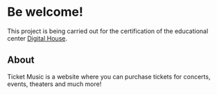 # Be welcome!

This project is being carried out for the certification of the educational center [Digital House](https://www.digitalhouse.com/br?utm_source=google&utm_medium=paidsearch&utm_campaign=lead&utm_term=institucional&utm_content=b2c-institucional-curso-landing-texto-lead-kw-institucional-defrase-keyword-all-other-text-carreer-none-none-all-br-search-none&gclid=CjwKCAiAxJSPBhAoEiwAeO_fP4d9rA4hmpC1f43udD5sHG0fmEMWKmy6ttznYD_zeMefFDPf2JbMDhoC2ZQQAvD_BwE).

## About

Ticket Music is a website where you can purchase tickets for concerts, events, theaters and much more!
